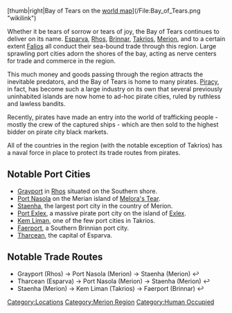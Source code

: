 [thumb|right|Bay of Tears on the [world
map](:File:World_Map_Handout.jpg "wikilink")](/File:Bay_of_Tears.png "wikilink")

Whether it be tears of sorrow or tears of joy, the Bay of Tears
continues to deliver on its name. [Esparva](/Esparva "wikilink"),
[Rhos](/Rhos "wikilink"), [Brinnar](/Brinnar "wikilink"),
[Takrios](/Takrios "wikilink"), [Merion](/Merion "wikilink"), and to a
certain extent [Falios](/Falios "wikilink") all conduct their sea-bound
trade through this region. Large sprawling port cities adorn the shores
of the bay, acting as nerve centers for trade and commerce in the
region.

This much money and goods passing through the region attracts the
inevitable predators, and the Bay of Tears is home to many pirates.
[Piracy](/Piracy "wikilink"), in fact, has become such a large industry
on its own that several previously uninhabited islands are now home to
ad-hoc pirate cities, ruled by ruthless and lawless bandits.

Recently, pirates have made an entry into the world of trafficking
people - mostly the crew of the captured ships - which are then sold to
the highest bidder on pirate city black markets.

All of the countries in the region (with the notable exception of
Takrios) has a naval force in place to protect its trade routes from
pirates.

## Notable Port Cities

  - [Grayport](/Grayport "wikilink") in [Rhos](/Rhos "wikilink")
    situated on the Southern shore.
  - [Port Nasola](/Port_Nasola "wikilink") on the Merian island of
    [Melora's Tear](/Melora's_Tear "wikilink").
  - [Staenha](/Staenha "wikilink"), the largest port city in the country
    of Merion.
  - [Port Exlex](/Port_Exlex "wikilink"), a massive pirate port city on
    the island of [Exlex](/Exlex "wikilink").
  - [Kem Liman](/Kem_Liman "wikilink"), one of the few port cities in
    Takrios.
  - [Faerport](/Faerport "wikilink"), a Southern Brinnian port city.
  - [Tharcean](/Tharcean "wikilink"), the capital of Esparva.

## Notable Trade Routes

  - Grayport (Rhos) → Port Nasola (Merion) → Staenha (Merion) ↩
  - Tharcean (Esparva) → Port Nasola (Merion) → Staenha (Merion) ↩
  - Staenha (Merion) → Kem Liman (Takrios) → Faerport (Brinnar) ↩

[Category:Locations](/Category:Locations "wikilink") [Category:Merion
Region](/Category:Merion_Region "wikilink") [Category:Human
Occupied](/Category:Human_Occupied "wikilink")
